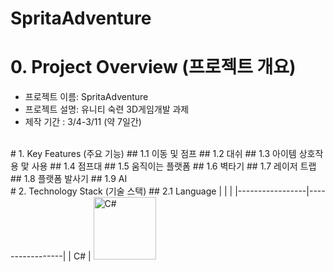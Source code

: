 # SpritaAdventure

# 0. Project Overview (프로젝트 개요)
- 프로젝트 이름: SpritaAdventure
- 프로젝트 설명: 유니티 숙련 3D게임개발 과제
- 제작 기간 :  3/4-3/11 (약 7일간)
<br/>
# 1. Key Features (주요 기능)
## 1.1 이동 및 점프
## 1.2 대쉬
## 1.3 아이템 상호작용 맟 사용
## 1.4 점프대
## 1.5 움직이는 플랫폼
## 1.6 벽타기
## 1.7 레이저 트랩
## 1.8 플랫폼 발사기
## 1.9 AI
<br/>
# 2. Technology Stack (기술 스택)
## 2.1 Language
|  |  |
|-----------------|-----------------|
| C#  | <img src="https://github.com/user-attachments/assets/4f255484-94a2-49dd-8648-2d8c794bcc54" alt="C#" width="100">

<br/>

